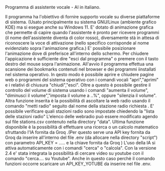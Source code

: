 Programma di assistente vocale - AI in italiano.

Il programma ha l'obiettivo di fornire supporto vocale su diverse piattaforme di sistema. (Usato principalmente su sistema GNU/Linux (ambiente grafico KDE) ma si esegue anche su Windows 11. E' dotato di animazione grafica che permette di capire quando l'assistente è pronto per ricevere programmi (il nome dell'assistente diventa di color rosso), diversamente stà in attesa di riconoscere la voce di attivazione (nello specifico corrisponde al nome evidenziato sopra l'animazione grafica.) E' possibile posizionare l'animazione dove di preferisce all'interno dello schermo. Per chiudere l'appicazione è sufficiente dire "esci dal programma" o premere con il tasto destro del mouse sopra l'animazione. All'avvio il programma effettua una scansione dei bookmarks contenuti nel browser e dei programmi iinstallati nel sistema operativo. In qesto modo è possibile aprire e chiudere pagine web o programmi del sistema operativo con i comandi vocali "apri","aprimi" e i relativi di chiusura "chiudi","esci". Oltre a questo è possibile gestire il controllo del volume di sistema usando i comandi "aumenta il volume", "diminusci il volume","imposta il volume a ..%", oppure "silenzia il volume". Altra funzione inserita è la possibilità di ascoltare la web radio usando il comando "metti radio" seguito dal nome della stazione radio richiesta . E' possibile verificare quali stazioni radio sono impostate chiedendo la "lista delle stazioni radio" L'elenco delle webradio può essere modificato agendo sul file stations.csv contenuto nella directory "data". Ultima funzione disponibile è la possibilità di effettuare una ricerca o un calcolo matematico sfruttando l'IA fornita da Groq .(Per questo serve una API key fornita da Groq da inserire all'interno del file .env (da allocare nella directory "script") con parametro API_KEY = ..... e la chiave fornita da Groq ) L'uso della IA si attiva automaticamente con i comandi "cerca" o "calcola". Con la versione 2.4 e' stata integrata la possibilità di cercare video su youtube con il comando "cerca.... su Youtube". Anche in questo caso perchè il comando funzioni occorre scaricare un API_KEY_YOTUBE da inserire nel file .env.
